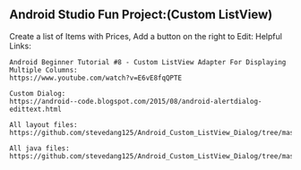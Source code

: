 ## Android Studio Fun Project:(Custom ListView)
Create a list of Items with Prices, Add a button on the right to Edit:
Helpful Links:
```
Android Beginner Tutorial #8 - Custom ListView Adapter For Displaying Multiple Columns:
https://www.youtube.com/watch?v=E6vE8fqQPTE

Custom Dialog:
https://android--code.blogspot.com/2015/08/android-alertdialog-edittext.html

All layout files:
https://github.com/stevedang125/Android_Custom_ListView_Dialog/tree/master/app/src/main/res/layout

All java files:
https://github.com/stevedang125/Android_Custom_ListView_Dialog/tree/master/app/src/main/java/com/steve/rumi_transactions

```